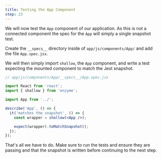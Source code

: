 ```yaml
---
title: Testing the App Component
step: 23
---
```


We will now test the `App` component of our application. As this is not a
connected component the spec for the `App` will simply a single snapshot test.

Create the `__specs__` directory inside of `app/js/components/App/` and add the
file `App.spec.jsx`.

We will then simply import `shallow`, the `App` component, and write a test
expecting the mounted component to match the Jest snapshot.

```jsx
// app/js/components/App/__specs__/App.spec.jsx

import React from 'react';
import { shallow } from 'enzyme';

import App from '../';

describe('App', () => {
  it('matches the snapshot', () => {
    const wrapper = shallow(<App />);

    expect(wrapper).toMatchSnapshot();
  });
});
```

That's all we have to do. Make sure to run the tests and ensure they are passing
and that the snapshot is written before continuing to the next step.
